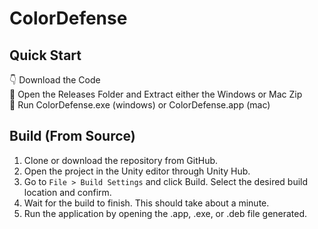 # ColorDefense
## Quick Start
👇 Download the Code \
🚪 Open the Releases Folder and Extract either the Windows or Mac Zip \
🚀 Run ColorDefense.exe (windows) or ColorDefense.app (mac)

## Build (From Source)
1. Clone or download the repository from GitHub.
2. Open the project in the Unity editor through Unity Hub.
3. Go to `File > Build Settings` and click Build. Select the desired build location and confirm.
4. Wait for the build to finish. This should take about a minute.
5. Run the application by opening the .app, .exe, or .deb file generated.